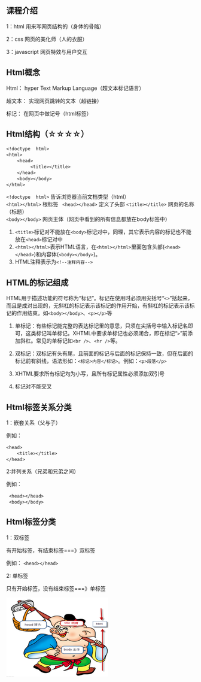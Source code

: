 ## 课程介绍
1：html    用来写网页结构的（身体的骨骼）

2：css	   网页的美化师（人的衣服）

3：javascript  网页特效与用户交互
## Html概念
Html：  hyper  Text  Markup  Language（超文本标记语言）

超文本： 实现网页跳转的文本（超链接）

标记：  在网页中做记号（html标签）

## Html结构（☆☆☆☆）

~~~
<!doctype  html>
<html>
    <head>
         <title></title>
    </head>
    <body></body>
</html>
~~~

`<!doctype  html>`     告诉浏览器当前文档类型（html）  
 `<html></html>`      根标签
` <head></head>`     定义了头部
 `<title></title>`       网页的名称（标题）    
`<body></body>`     网页主体（网页中看到的所有信息都放在body标签中）
1)	`<title>`标记对不能放在`<body>`标记对中，同理，其它表示内容的标记也不能放在`<head>`标记对中
2)	`<html></html>`表示HTML语言，在`<html></html>`里面包含头部(`<head></head>`)和内容体(`<body></body>`)。
3)	HTML注释表示为`<!--注释内容-->`
## HTML的标记组成
HTML用于描述功能的符号称为“标记”。标记在使用时必须用尖括号“`<>`”括起来，而且是成对出现的，无斜杠的标记表示该标记的作用开始，有斜杠的标记表示该标记的作用结束。如`<body></body>`、`<p></p>`等

1)	单标记：有些标记能完整的表达标记里的意思，只须在尖括号中输入标记名即可，这类标记叫单标记。XHTML中要求单标记也必须闭合，即在标记“`>`”前添加斜杠。常见的单标记如`<br />`、`<hr />`等。

2)	双标记：双标记有头有尾，且前面的标记与后面的标记保持一致，但在后面的标记前有斜线，语法形如：`<标记>内容</标记>`。例如：`<p>段落</p>`

3)	XHTML要求所有标记均为小写，且所有标记属性必须添加双引号

4)	标记对不能交叉

## Html标签关系分类

1：嵌套关系（父与子）

例如：

~~~
<head>
	<title></title>
</head>
~~~
2:并列关系（兄弟和兄弟之间） 

例如：

~~~
 <head></head>
 <body></body>
~~~

## Html标签分类

1：双标签

有开始标签，有结束标签===》双标签

例如：  `<head></head>`

2: 单标签

只有开始标签，没有结束标签===》单标签

 ![](images/screenshot_1503210491273.png)
